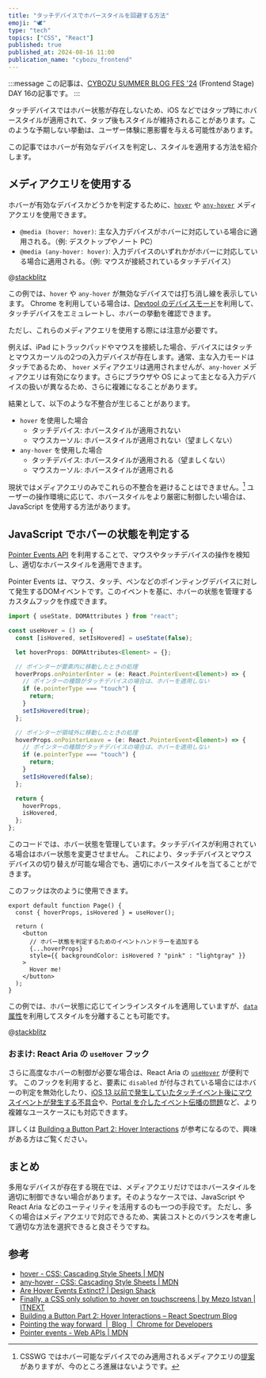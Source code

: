 ```yaml
---
title: "タッチデバイスでホバースタイルを回避する方法"
emoji: "🕊️"
type: "tech"
topics: ["CSS", "React"]
published: true
published_at: 2024-08-16 11:00
publication_name: "cybozu_frontend"
---
```


:::message
この記事は、[CYBOZU SUMMER BLOG FES '24](https://cybozu.github.io/summer-blog-fes-2024/) (Frontend Stage) DAY 16の記事です。
:::

タッチデバイスではホバー状態が存在しないため、iOS などではタップ時にホバースタイルが適用されて、タップ後もスタイルが維持されることがあります。このような予期しない挙動は、ユーザー体験に悪影響を与える可能性があります。

この記事ではホバーが有効なデバイスを判定し、スタイルを適用する方法を紹介します。

## メディアクエリを使用する

ホバーが有効なデバイスかどうかを判定するために、[`hover`](https://developer.mozilla.org/docs/Web/CSS/@media/hover) や [`any-hover`](https://developer.mozilla.org/docs/Web/CSS/@media/any-hover) メディアクエリを使用できます。

- `@media (hover: hover)`: 主な入力デバイスがホバーに対応している場合に適用される。（例: デスクトップやノート PC）
- `@media (any-hover: hover)`: 入力デバイスのいずれかがホバーに対応している場合に適用される。（例: マウスが接続されているタッチデバイス）

@[stackblitz](https://stackblitz.com/edit/hover-media-query-demo?embed=1&file=styles.css)

この例では、`hover` や `any-hover` が無効なデバイスでは打ち消し線を表示しています。
Chrome を利用している場合は、[Devtool のデバイスモード](https://developer.chrome.com/docs/devtools/device-mode)を利用して、タッチデバイスをエミュレートし、ホバーの挙動を確認できます。

ただし、これらのメディアクエリを使用する際には注意が必要です。

例えば、iPad にトラックパッドやマウスを接続した場合、デバイスにはタッチとマウスカーソルの2つの入力デバイスが存在します。通常、主な入力モードはタッチであるため、 `hover` メディアクエリは適用されませんが、`any-hover` メディアクエリは有効になります。さらにブラウザや OS によって主となる入力デバイスの扱いが異なるため、さらに複雑になることがあります。

結果として、以下のような不整合が生じることがあります。

- `hover` を使用した場合
  - タッチデバイス: ホバースタイルが適用されない
  - マウスカーソル: ホバースタイルが適用されない（望ましくない）
- `any-hover` を使用した場合
  - タッチデバイス: ホバースタイルが適用される（望ましくない）
  - マウスカーソル: ホバースタイルが適用される

現状ではメディアクエリのみでこれらの不整合を避けることはできません。[^1]
ユーザーの操作環境に応じて、ホバースタイルをより厳密に制御したい場合は、JavaScript を使用する方法があります。

[^1]: CSSWG ではホバー可能なデバイスでのみ適用されるメディアクエリの[提案](https://github.com/w3c/csswg-drafts/issues/7544)がありますが、今のところ進展はないようです。

## JavaScript でホバーの状態を判定する

[Pointer Events API](https://developer.mozilla.org/docs/Web/API/Pointer_events) を利用することで、マウスやタッチデバイスの操作を検知し、適切なホバースタイルを適用できます。

Pointer Events は、マウス、タッチ、ペンなどのポインティングデバイスに対して発生するDOMイベントです。このイベントを基に、ホバーの状態を管理するカスタムフックを作成できます。

```tsx:useHover.ts
import { useState, DOMAttributes } from "react";

const useHover = () => {
  const [isHovered, setIsHovered] = useState(false);

  let hoverProps: DOMAttributes<Element> = {};

  // ポインターが要素内に移動したときの処理
  hoverProps.onPointerEnter = (e: React.PointerEvent<Element>) => {
    // ポインターの種類がタッチデバイスの場合は、ホバーを適用しない
    if (e.pointerType === "touch") {
      return;
    }
    setIsHovered(true);
  };

  // ポインターが領域外に移動したときの処理
  hoverProps.onPointerLeave = (e: React.PointerEvent<Element>) => {
    // ポインターの種類がタッチデバイスの場合は、ホバーを適用しない
    if (e.pointerType === "touch") {
      return;
    }
    setIsHovered(false);
  };

  return {
    hoverProps,
    isHovered,
  };
};
```

このコードでは、ホバー状態を管理しています。タッチデバイスが利用されている場合はホバー状態を変更させません。
これにより、タッチデバイスとマウスデバイスの切り替えが可能な場合でも、適切にホバースタイルを当てることができます。

このフックは次のように使用できます。

```tsx
export default function Page() {
  const { hoverProps, isHovered } = useHover();

  return (
    <button
      // ホバー状態を判定するためのイベントハンドラーを追加する
      {...hoverProps}
      style={{ backgroundColor: isHovered ? "pink" : "lightgray" }}
    >
      Hover me!
    </button>
  );
}
```

この例では、ホバー状態に応じてインラインスタイルを適用していますが、[`data` 属性](https://developer.mozilla.org/docs/Learn/HTML/Howto/Use_data_attributes)を利用してスタイルを分離することも可能です。

@[stackblitz](https://stackblitz.com/edit/react-hover-handler?embed=1&file=src%2FApp.tsx)

### おまけ: React Aria の `useHover` フック

さらに高度なホバーの制御が必要な場合は、React Aria の [`useHover`](https://react-spectrum.adobe.com/react-aria/useHover.html) が便利です。
このフックを利用すると、要素に `disabled` が付与されている場合にはホバーの判定を無効化したり、[iOS 13 以前で発生していたタッチイベント後にマウスイベントが発生する不具合](https://bugs.webkit.org/show_bug.cgi?id=214609)や、[Portal を介したイベント伝播の問題](https://github.com/facebook/react/issues/19637#issuecomment-850594683)など、より複雑なユースケースにも対応できます。

詳しくは [Building a Button Part 2: Hover Interactions](https://react-spectrum.adobe.com/blog/building-a-button-part-2.html) が参考になるので、興味がある方はご覧ください。

## まとめ

多用なデバイスが存在する現在では、メディアクエリだけではホバースタイルを適切に制御できない場合があります。そのようなケースでは、JavaScript や React Aria などのユーティリティを活用するのも一つの手段です。
ただし、多くの場合はメディアクエリで対応できるため、実装コストとのバランスを考慮して適切な方法を選択できると良さそうですね。

## 参考

- [hover - CSS: Cascading Style Sheets | MDN](https://developer.mozilla.org/docs/Web/CSS/@media/hover)
- [any-hover - CSS: Cascading Style Sheets | MDN](https://developer.mozilla.org/docs/Web/CSS/@media/any-hover)
- [Are Hover Events Extinct? | Design Shack](https://designshack.net/articles/css/are-hover-events-extinct/)
- [Finally, a CSS only solution to :hover on touchscreens | by Mezo Istvan | ITNEXT](https://itnext.io/finally-a-css-only-solution-to-hover-on-touchscreens-c498af39c31c)
- [Building a Button Part 2: Hover Interactions – React Spectrum Blog](https://react-spectrum.adobe.com/blog/building-a-button-part-2.html)
- [Pointing the way forward  |  Blog  |  Chrome for Developers](https://developer.chrome.com/blog/pointer-events)
- [Pointer events - Web APIs | MDN](https://developer.mozilla.org/docs/Web/API/Pointer_events)
